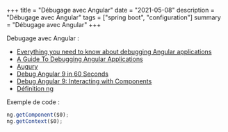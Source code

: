 +++
title = "Débugage avec Angular"
date = "2021-05-08"
description = "Débugage avec Angular"
tags = ["spring boot", "configuration"]
summary = "Débugage avec Angular"
+++

Debugage avec Angular :
* [Everything you need to know about debugging Angular applications](https://indepth.dev/posts/1138/everything-you-need-to-know-about-debugging-angular-applications)
* [A Guide To Debugging Angular Applications](https://medium.com/@vamsivempati/a-guide-to-debugging-angular-applications-5a36bd88b4cf)
* [Augury](https://augury.rangle.io/)
* [Debug Angular 9 in 60 Seconds](https://johnpapa.net/debug-angular-9-in-60-seconds/)
* [Debug Angular 9: Interacting with Components](https://johnpapa.net/debug-angular-9-interacting-with-components/)
* [Définition ng](https://angular.io/api/core/global#entry-point-exports)

Exemple de code :
```Javascript
ng.getComponent($0);
ng.getContext($0);
```